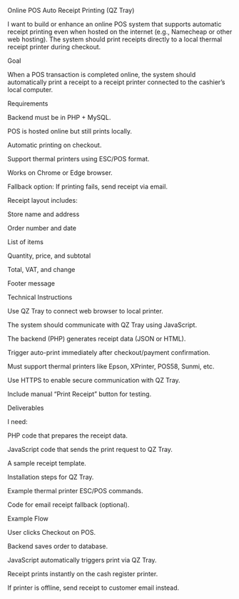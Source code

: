 Online POS Auto Receipt Printing (QZ Tray)

I want to build or enhance an online POS system that supports automatic receipt printing even when hosted on the internet (e.g., Namecheap or other web hosting). The system should print receipts directly to a local thermal receipt printer during checkout.

Goal

When a POS transaction is completed online, the system should automatically print a receipt to a receipt printer connected to the cashier’s local computer.

Requirements

Backend must be in PHP + MySQL.

POS is hosted online but still prints locally.

Automatic printing on checkout.

Support thermal printers using ESC/POS format.

Works on Chrome or Edge browser.

Fallback option: If printing fails, send receipt via email.

Receipt layout includes:

Store name and address

Order number and date

List of items

Quantity, price, and subtotal

Total, VAT, and change

Footer message

Technical Instructions

Use QZ Tray to connect web browser to local printer.

The system should communicate with QZ Tray using JavaScript.

The backend (PHP) generates receipt data (JSON or HTML).

Trigger auto-print immediately after checkout/payment confirmation.

Must support thermal printers like Epson, XPrinter, POS58, Sunmi, etc.

Use HTTPS to enable secure communication with QZ Tray.

Include manual “Print Receipt” button for testing.

Deliverables

I need:

PHP code that prepares the receipt data.

JavaScript code that sends the print request to QZ Tray.

A sample receipt template.

Installation steps for QZ Tray.

Example thermal printer ESC/POS commands.

Code for email receipt fallback (optional).

Example Flow

User clicks Checkout on POS.

Backend saves order to database.

JavaScript automatically triggers print via QZ Tray.

Receipt prints instantly on the cash register printer.

If printer is offline, send receipt to customer email instead.